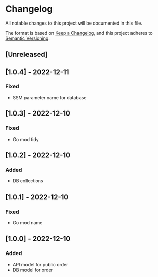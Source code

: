 # Changelog

All notable changes to this project will be documented in this file.

The format is based on [Keep a Changelog](https://keepachangelog.com/en/1.0.0/),
and this project adheres to [Semantic Versioning](https://semver.org/spec/v2.0.0.html).

## [Unreleased]

## [1.0.4] - 2022-12-11
### Fixed
- SSM parameter name for database

## [1.0.3] - 2022-12-10
### Fixed
- Go mod tidy

## [1.0.2] - 2022-12-10
### Added
- DB collections

## [1.0.1] - 2022-12-10
### Fixed
- Go mod name

## [1.0.0] - 2022-12-10
### Added 
- API model for public order
- DB model for order
